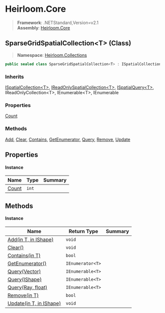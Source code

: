 # Heirloom.Core

> **Framework**: .NETStandard,Version=v2.1  
> **Assembly**: [Heirloom.Core][0]

## SparseGridSpatialCollection\<T> (Class)

> **Namespace**: [Heirloom.Collections][0]

```cs
public sealed class SparseGridSpatialCollection<T> : ISpatialCollection<T>, IReadOnlySpatialCollection<T>, ISpatialQuery<T>, IReadOnlyCollection<T>, IEnumerable<T>, IEnumerable
```

### Inherits

[ISpatialCollection\<T>][1], [IReadOnlySpatialCollection\<T>][2], [ISpatialQuery\<T>][3], IReadOnlyCollection\<T>, IEnumerable\<T>, IEnumerable

### Properties

[Count][4]

### Methods

[Add][5], [Clear][6], [Contains][7], [GetEnumerator][8], [Query][9], [Remove][10], [Update][11]

## Properties

#### Instance

| Name       | Type  | Summary |
|------------|-------|---------|
| [Count][4] | `int` |         |

## Methods

#### Instance

| Name                          | Return Type      | Summary |
|-------------------------------|------------------|---------|
| [Add(in T, in IShape)][5]     | `void`           |         |
| [Clear()][6]                  | `void`           |         |
| [Contains(in T)][7]           | `bool`           |         |
| [GetEnumerator()][8]          | `IEnumerator<T>` |         |
| [Query(Vector)][9]            | `IEnumerable<T>` |         |
| [Query(IShape)][9]            | `IEnumerable<T>` |         |
| [Query(Ray, float)][9]        | `IEnumerable<T>` |         |
| [Remove(in T)][10]            | `bool`           |         |
| [Update(in T, in IShape)][11] | `void`           |         |

[0]: ../../Heirloom.Core.md
[1]: ISpatialCollection[T].md
[2]: IReadOnlySpatialCollection[T].md
[3]: ISpatialQuery[T].md
[4]: SparseGridSpatialCollection[T]/Count.md
[5]: SparseGridSpatialCollection[T]/Add.md
[6]: SparseGridSpatialCollection[T]/Clear.md
[7]: SparseGridSpatialCollection[T]/Contains.md
[8]: SparseGridSpatialCollection[T]/GetEnumerator.md
[9]: SparseGridSpatialCollection[T]/Query.md
[10]: SparseGridSpatialCollection[T]/Remove.md
[11]: SparseGridSpatialCollection[T]/Update.md
